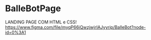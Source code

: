 # BalleBotPage
LANDING PAGE COM HTML e CSS! https://www.figma.com/file/myqP66iQwzjwjrIAJyyrip/BalleBot?node-id=0%3A1
